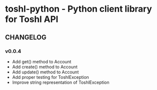 # toshl-python - Python client library for Toshl API

## CHANGELOG

### v0.0.4

- Add get() method to Account
- Add create() method to Account
- Add update() method to Account
- Add proper testing for ToshlException
- Improve string representation of ToshlException
